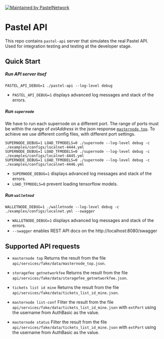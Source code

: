 [![Maintained by PastelNetwork](https://img.shields.io/badge/maintained%20by-pastel.network-%235849a6.svg)](https://pastel.network)

# Pastel API

This repo contains `pastel-api` server that simulates the real Pastel API. Used for integration testing and testing at the developer stage.

## Quick Start

##### Run API server itsef

``` shell
PASTEL_API_DEBUG=1 ./pastel-api --log-level debug
```

* `PASTEL_API_DEBUG=1` displays advanced log messages and stack of the errors.


##### Run `supernode`

We have to run each supernode on a different port. The range of ports must be within the range of *extAddress* in the json response [`masternode top`](api/services/fake/data/masternode_top.json). To achieve we use different config files, with different port settings.

``` shell
SUPERNODE_DEBUG=1 LOAD_TFMODELS=0 ./supernode --log-level debug -c ./examples/configs/localnet-4444.yml
SUPERNODE_DEBUG=1 LOAD_TFMODELS=0 ./supernode --log-level debug -c ./examples/configs/localnet-4445.yml
SUPERNODE_DEBUG=1 LOAD_TFMODELS=0 ./supernode --log-level debug -c ./examples/configs/localnet-4446.yml
```

* `SUPERNODE_DEBUG=1` displays advanced log messages and stack of the errors.
* `LOAD_TFMODELS=0` prevent loading tensorflow models.


##### Run `walletnod`

``` shell
WALLETNODE_DEBUG=1 ./walletnode --log-level debug -c ./examples/configs/localnet.yml --swagger
```

* `WALLETNODE_DEBUG=1` displays advanced log messages and stack of the errors.
* `--swagger` enables REST API docs on the http://localhost:8080/swagger

## Supported API requests

* `masternode top`
Returns the result from the file `api/services/fake/data/masternode_top.json`.

* `storagefee getnetworkfee`
Returns the result from the file `api/services/fake/data/storagefee_getnetworkfee.json`.

* `tickets list id mine`
Returns the result from the file `api/services/fake/data/tickets_list_id_mine.json`.

* `masternode list-conf`
Filter the result from the file `api/services/fake/data/tickets_list_id_mine.json` with `extPort` using the username from AuthBasic as the value.

* `masternode status`
Filter the result from the file `api/services/fake/data/tickets_list_id_mine.json` with `extPort` using the username from AuthBasic as the value.

